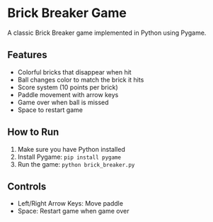 # Brick Breaker Game

A classic Brick Breaker game implemented in Python using Pygame.

## Features
- Colorful bricks that disappear when hit
- Ball changes color to match the brick it hits
- Score system (10 points per brick)
- Paddle movement with arrow keys
- Game over when ball is missed
- Space to restart game

## How to Run
1. Make sure you have Python installed
2. Install Pygame: `pip install pygame`
3. Run the game: `python brick_breaker.py`

## Controls
- Left/Right Arrow Keys: Move paddle
- Space: Restart game when game over
